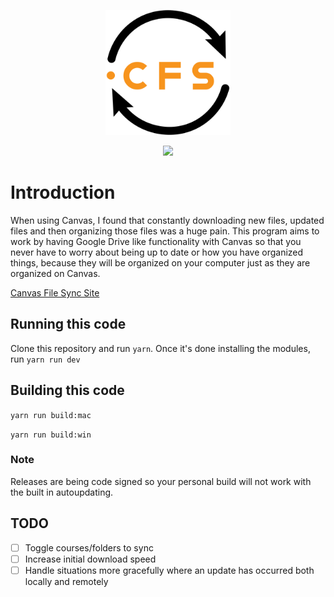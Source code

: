 <p align="center">
  <a href="https://canvasfilesync.com" target="_blank">
    <img width="200"src="./static/icons_normal/logo.png">
  </a>
</p>
<p align="center">
    <img src="https://travis-ci.com/drew-royster/canvasFileSync.svg?branch=master">
</p>

# Introduction

When using Canvas, I found that constantly downloading new files, updated files and then organizing those files was a huge pain. This program aims to work by having Google Drive like functionality with Canvas so that you never have to worry about being up to date or how you have organized things, because they will be organized on your computer just as they are organized on Canvas.

[Canvas File Sync Site](https://canvasfilesync.com)

## Running this code

Clone this repository and run `yarn`. Once it's done installing the modules, run `yarn run dev`

## Building this code

`yarn run build:mac`

`yarn run build:win`

### Note

Releases are being code signed so your personal build will not work with the built in autoupdating.

## TODO
- [ ] Toggle courses/folders to sync
- [ ] Increase initial download speed
- [ ] Handle situations more gracefully where an update has occurred both locally and remotely

